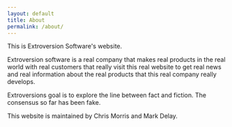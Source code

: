 ```yaml
---
layout: default
title: About
permalink: /about/
---
```


This is Extroversion Software's website.

Extroversion software is a real company that makes real products in the real world with real customers that really visit this real website to get real news and real information about the real products that this real company really develops.

Extroversions goal is to explore the line between fact and fiction. The consensus so far has been fake.

This website is maintained by Chris Morris and Mark Delay.